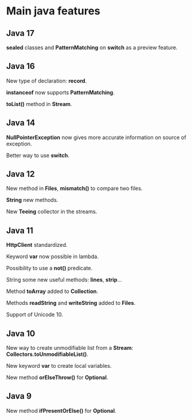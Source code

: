# Main java features

## Java 17

**sealed** classes and **PatternMatching** on **switch** as a preview feature.



## Java 16

New type of declaration: **record**.

**instanceof** now supports **PatternMatching**.

**toList()** method in **Stream**.


## Java 14

**NullPointerException** now gives more accurate information on source of exception.

Better way to use **switch**.

## Java 12

New method in **Files**, **mismatch()** to compare two files.

**String** new methods.

New **Teeing** collector in the streams.

## Java 11

**HttpClient** standardized.

Keyword **var** now possible in lambda.

Possibility to use a **not()** predicate.

String some new useful methods: **lines**, **strip**...

Method **toArray** added to **Collection**.

Methods **readString** and **writeString** added to **Files**.

Support of Unicode 10.

## Java 10

New way to create unmodifiable list from a **Stream**: **Collectors.toUnmodifiableList()**.

New keyword **var** to create local variables.

New method **orElseThrow()** for **Optional**.

## Java 9

New method **ifPresentOrElse()** for **Optional**.